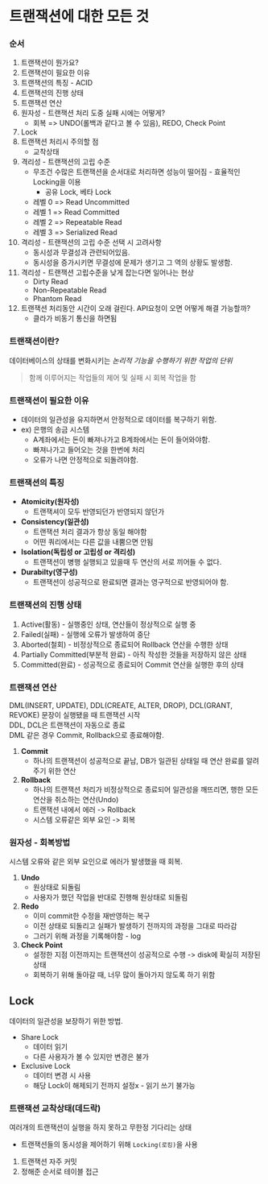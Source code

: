 # 트랜잭션에 대한 모든 것

### 순서
1. 트랜잭션이 뭔가요?
2. 트랜잭션이 필요한 이유
3. 트랜잭션의 특징 - ACID
4. 트랜잭션의 진행 상태
5. 트랜잭션 연산
6. 원자성 - 트랜잭션 처리 도중 실패 시에는 어떻게?
    - 회복 => UNDO(롤백과 같다고 볼 수 있음), REDO, Check Point
7. Lock
8. 트랜잭션 처리시 주의할 점
    - 교착상태
9. 격리성 - 트랜잭션의 고립 수준
    - 무조건 수많은 트랜잭션을 순서대로 처리하면 성능이 떨어짐 - 효율적인 Locking을 이용
        - 공유 Lock, 베타 Lock
    - 레벨 0 => Read Uncommitted
    - 레벨 1 => Read Committed
    - 레벨 2 => Repeatable Read
    - 레벨 3 => Serialized Read
10. 격리성 - 트랜잭션의 고립 수준 선택 시 고려사항
    - 동시성과 무결성과 관련되어있음.
    - 동시성을 증가시키면 무결성에 문제가 생기고 그 역의 상황도 발생함.
11. 격리성 - 트랜잭션 고립수준을 낮게 잡는다면 일어나는 현상
    - Dirty Read
    - Non-Repeatable Read
    - Phantom Read
12. 트랜잭션 처리동안 시간이 오래 걸린다. API요청이 오면 어떻게 해결 가능할까?
    - 클라가 비동기 통신을 하면됨


### **트랜잭션이란?**  
데이터베이스의 상태를 변화시키는 *논리적 기능을 수행하기 위한 작업의 단위*  
> 함께 이루어지는 작업들의 제어 및 실패 시 회복 작업을 함  


### **트랜잭션이 필요한 이유**  
- 데이터의 일관성을 유지하면서 안정적으로 데이터를 복구하기 위함.
- ex) 은행의 송금 시스템
    - A계좌에서는 돈이 빠져나가고 B계좌에서는 돈이 들어와야함.
    - 빠져나가고 들어오는 것을 한번에 처리
    - 오류가 나면 안정적으로 되돌려야함.  


### **트랜잭션의 특징**  
- **Atomicity(원자성)**
    - 트랜잭셔이 모두 반영되던가 반영되지 않던가
- **Consistency(일관성)**
    - 트랜잭션 처리 결과가 항상 동일 해야함
    - 어떤 쿼리에서는 다른 값을 내뿜으면 안됨
- **Isolation(독립성 or 고립성 or 격리성)**
    - 트랜잭션이 병행 실행되고 있을때 두 연산의 서로 끼어들 수 없다.
- **Durabilty(영구성)**
    - 트랜잭션이 성공적으로 완료되면 결과는 영구적으로 반영되어야 함.  


### **트랜잭션의 진행 상태**
1. Active(활동) - 실행중인 상태, 연산들이 정상적으로 실행 중
2. Failed(실패) - 실행에 오류가 발생하여 중단
3. Aborted(철회) - 비정상적으로 종료되어 Rollback 연산을 수행한 상태
4. Partially Committed(부분적 완료) - 아직 작성한 것들을 저장하지 않은 상태
5. Committed(완료) - 성공적으로 종료되어 Commit 연산을 실행한 후의 상태  


### **트랜잭션 연산**  
DML(INSERT, UPDATE), DDL(CREATE, ALTER, DROP), DCL(GRANT, REVOKE) 문장이 실행됐을 때 트랜잭션 시작  
DDL, DCL은 트랜잭션이 자동으로 종료  
DML 같은 경우 Commit, Rollback으로 종료해야함.  
1. **Commit**
    - 하나의 트랜잭션이 성공적으로 끝남, DB가 일관된 상태일 때 연산 완료를 알려주기 위한 연산
2. **Rollback**
    - 하나의 트랜잭션 처리가 비정상적으로 종료되어 일관성을 깨뜨리면, 행한 모든 연산을 취소하는 연산(Undo)
    - 트랜잭션 내에서 에러 -> Rollback
    - 시스템 오류같은 외부 요인 -> 회복  


### **원자성 - 회복방법**  
시스템 오류와 같은 외부 요인으로 에러가 발생했을 때 회복.
1. **Undo**
    - 원상태로 되돌림
    - 사용자가 했던 작업을 반대로 진행해 원상태로 되돌림
2. **Redo**
    - 이미 commit한 수정을 재반영하는 복구
    - 이전 상태로 되돌리고 실패가 발생하기 전까지의 과정을 그대로 따라감
    - 그러기 위해 과정을 기록해야함 - log
3. **Check Point**
    - 설정한 지점 이전까지는 트랜잭션이 성공적으로 수행 -> disk에 확실히 저장된 상태  
    - 회복하기 위해 돌아갈 때, 너무 많이 돌아가지 않도록 하기 위함  


## **Lock**  
데이터의 일관성을 보장하기 위한 방법.
- Share Lock
    - 데이터 읽기
    - 다른 사용자가 볼 수 있지만 변경은 불가
- Exclusive Lock
    - 데이터 변경 시 사용
    - 해당 Lock이 해제되기 전까지 설정x - 읽기 쓰기 불가능

### **트랜잭션 교착상태(데드락)**
여러개의 트랜잭션이 실행을 하지 못하고 무한정 기다리는 상태  
- 트랜잭션들의 동시성을 제어하기 위해 `Locking(로킹)`을 사용

1. 트랜잭션 자주 커밋
2. 정해준 순서로 테이블 접근